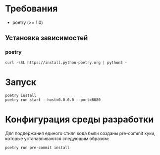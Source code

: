 # Требования

* poetry (>= 1.0)

## Установка зависимостей

### poetry
```
curl -sSL https://install.python-poetry.org | python3 -
```

# Запуск

```
poetry install
poetry run start --host=0.0.0.0 --port=8080
```

# Конфигурация среды разработки

Для поддержания единого стиля кода были созданы pre-commit хуки, которые устанавливаются следующим образом:

```
poetry run pre-commit install
```